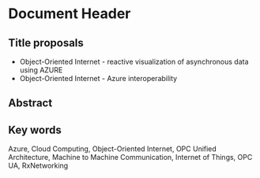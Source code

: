 # Document Header

## Title proposals

- Object-Oriented Internet - reactive visualization of asynchronous data using AZURE
- Object-Oriented Internet - Azure interoperability

## Abstract

## Key words

Azure, Cloud Computing, Object-Oriented Internet, OPC Unified Architecture, Machine to Machine Communication, Internet of Things, OPC UA, RxNetworking
